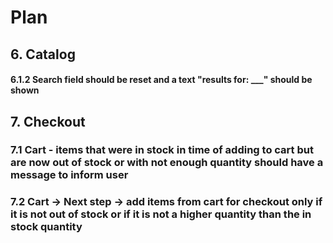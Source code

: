 # Plan

## 6. Catalog

#### 6.1.2 Search field should be reset and a text "results for: \_\_\_" should be shown

## 7. Checkout

### 7.1 Cart - items that were in stock in time of adding to cart but are now out of stock or with not enough quantity should have a message to inform user

### 7.2 Cart -> Next step -> add items from cart for checkout only if it is not out of stock or if it is not a higher quantity than the in stock quantity
